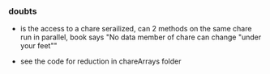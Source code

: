 ### doubts

- is the access to a chare serailized, can 2 methods on the same chare run in parallel,
book says "No data member of chare can change "under your feet""

- see the code for reduction in chareArrays folder

